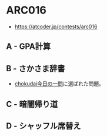 # ARC016
* https://atcoder.jp/contests/arc016


## A - GPA計算


## B - さかさま辞書
* [chokudai今日の一問]( https://twitter.com/chokudai/status/1167450946953043969?s=20 )に選ばれた問題。


## C - 暗闇帰り道


## D - シャッフル席替え

